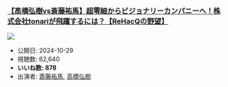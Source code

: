 ### [【高橋弘樹vs斎藤祐馬】超零細からビジョナリーカンパニーへ！株式会社tonariが飛躍するには？【ReHacQの野望】](https://www.youtube.com/watch?v=EPuDU2Lgg08)
[![](https://img.youtube.com/vi/EPuDU2Lgg08/sddefault.jpg)](https://www.youtube.com/watch?v=EPuDU2Lgg08)
-   公開日: 2024-10-29
-   視聴数: 62,640
-   **いいね数: 878**
-   出演者: [斎藤祐馬](/rehacq_fan/people/斎藤祐馬 "wikilink"), [高橋弘樹](/rehacq_fan/people/高橋弘樹 "wikilink")
